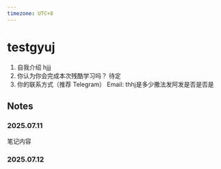 ```yaml
---
timezone: UTC+8
---
```


# testgyuj

1. 自我介绍
   hjjj
2. 你认为你会完成本次残酷学习吗？
   待定
3. 你的联系方式（推荐 Telegram）
   Email: thhj是多少撒法发阿发是否是否是

## Notes

### 2025.07.11

笔记内容

### 2025.07.12

